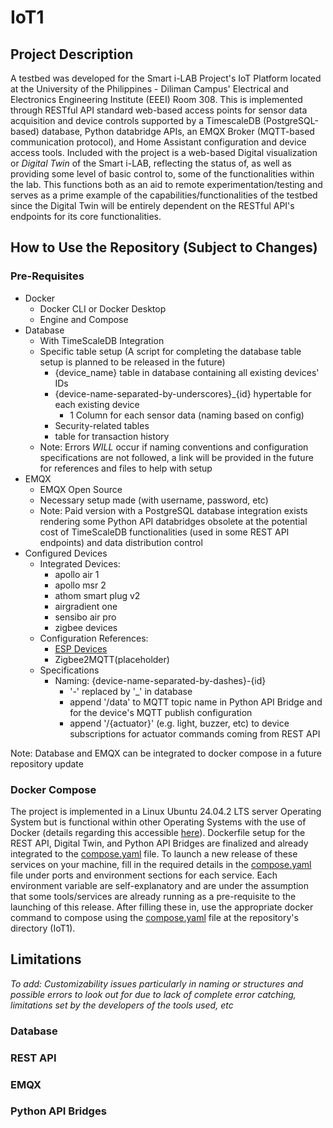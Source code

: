 # IoT1

## Project Description

A testbed was developed for the Smart i-LAB Project's IoT Platform located at the University of the Philippines - Diliman Campus' Electrical and Electronics Engineering Institute (EEEI) Room 308. This is implemented through RESTful API standard web-based access points for sensor data acquisition and device controls supported by a TimescaleDB (PostgreSQL-based) database, Python databridge APIs, an EMQX Broker (MQTT-based communication protocol), and Home Assistant configuration and device access tools. Included with the project is a web-based Digital visualization or _Digital Twin_ of the Smart i-LAB, reflecting the status of, as well as providing some level of basic control to, some of the functionalities within the lab. This functions both as an aid to remote experimentation/testing and serves as a prime example of the capabilities/functionalities of the testbed since the Digital Twin will be entirely dependent on the RESTful API's endpoints for its core functionalities.

## How to Use the Repository (Subject to Changes)

### Pre-Requisites
- Docker
  - Docker CLI or Docker Desktop
  - Engine and Compose
- Database
  - With TimeScaleDB Integration
  - Specific table setup (A script for completing the database table setup is planned to be released in the future)
    - {device_name} table in database containing all existing devices' IDs
    - {device-name-separated-by-underscores}_{id} hypertable for each existing device
      - 1 Column for each sensor data (naming based on config)
    - Security-related tables
    - table for transaction history
  - Note: Errors *WILL* occur if naming conventions and configuration specifications are not followed, a link will be provided in the future for references and files to help with setup
- EMQX
  - EMQX Open Source
  - Necessary setup made (with username, password, etc)
  - Note: Paid version with a PostgreSQL database integration exists rendering some Python API databridges obsolete at the potential cost of TimeScaleDB functionalities (used in some REST API endpoints) and data distribution control
- Configured Devices
  - Integrated Devices:
    - apollo air 1
    - apollo msr 2
    - athom smart plug v2
    - airgradient one
    - sensibo air pro
    - zigbee devices
  - Configuration References:
    - [ESP Devices](https://github.com/Julius-Ipac/Smart-iLAB)
    - Zigbee2MQTT(placeholder)
  - Specifications
    - Naming: {device-name-separated-by-dashes}-{id}
      - '-' replaced by '_' in database
      - append '/data' to MQTT topic name in Python API Bridge and for the device's MQTT publish configuration
      - append '/{actuator}' (e.g. light, buzzer, etc) to device subscriptions for actuator commands coming from REST API

Note: Database and EMQX can be integrated to docker compose in a future repository update

### Docker Compose

The project is implemented in a Linux Ubuntu 24.04.2 LTS server Operating System but is functional within other Operating Systems with the use of Docker (details regarding this accessible [here](https://www.docker.com/why-docker/)). Dockerfile setup for the REST API, Digital Twin, and Python API Bridges are finalized and already integrated to the [compose.yaml](compose.yaml) file. To launch a new release of these services on your machine, fill in the required details in the [compose.yaml](compose.yaml) file under ports and environment sections for each service. Each environment variable are self-explanatory and are under the assumption that some tools/services are already running as a pre-requisite to the launching of this release. After filling these in, use the appropriate docker command to compose using the [compose.yaml](compose.yaml) file at the repository's directory (IoT1).

## Limitations
*To add: Customizability issues particularly in naming or structures and possible errors to look out for due to lack of complete error catching, limitations set by the developers of the tools used, etc* 
### Database
### REST API
### EMQX
### Python API Bridges
